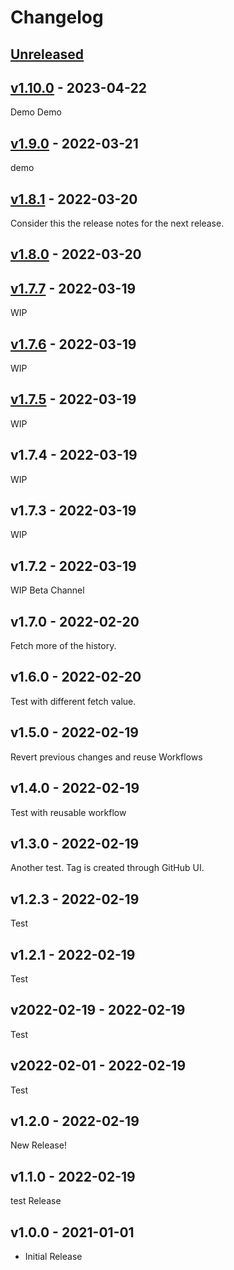 # Changelog

## [Unreleased](https://github.com/stefanzweifel/git-auto-commit-action-demo-app/compare/v1.10.0...main)

<!-- New Release notes will be placed here automatically -->
## [v1.10.0](https://github.com/stefanzweifel/git-auto-commit-action-demo-app/compare/v1.9.0...v1.10.0) - 2023-04-22

Demo Demo

## [v1.9.0](https://github.com/stefanzweifel/git-auto-commit-action-demo-app/compare/v1.8.1...v1.9.0) - 2022-03-21

demo

## [v1.8.1](https://github.com/stefanzweifel/git-auto-commit-action-demo-app/compare/v1.8.0...v1.8.1) - 2022-03-20

Consider this the release notes for the next release.

## [v1.8.0](https://github.com/stefanzweifel/git-auto-commit-action-demo-app/compare/v1.7.7...v1.8.0) - 2022-03-20

## [v1.7.7](https://github.com/stefanzweifel/git-auto-commit-action-demo-app/compare/v1.7.6...v1.7.7) - 2022-03-19

WIP

## [v1.7.6](https://github.com/stefanzweifel/git-auto-commit-action-demo-app/compare/v1.7.5...v1.7.6) - 2022-03-19

WIP

## [v1.7.5](https://github.com/stefanzweifel/git-auto-commit-action-demo-app/compare/v1.7.4...v1.7.5) - 2022-03-19

WIP

## v1.7.4 - 2022-03-19

WIP

## v1.7.3 - 2022-03-19

WIP

## v1.7.2 - 2022-03-19

WIP Beta Channel

## v1.7.0 - 2022-02-20

Fetch more of the history.

## v1.6.0 - 2022-02-20

Test with different fetch value.

## v1.5.0 - 2022-02-19

Revert previous changes and reuse Workflows

## v1.4.0 - 2022-02-19

Test with reusable workflow

## v1.3.0 - 2022-02-19

Another test. Tag is created through GitHub UI.

## v1.2.3 - 2022-02-19

Test

## v1.2.1 - 2022-02-19

Test

## v2022-02-19 - 2022-02-19

Test

## v2022-02-01 - 2022-02-19

Test

## v1.2.0 - 2022-02-19

New Release!

## v1.1.0 - 2022-02-19

test Release

## v1.0.0 - 2021-01-01

- Initial Release
